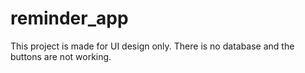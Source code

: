 # reminder_app

This project is made for UI design only.
There is no database and the buttons are not working.

